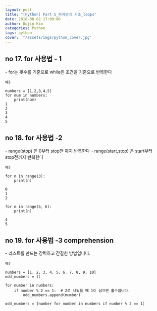 ```yaml
---
layout: post
title: "[Python] Part 5_파이썬의 기초_loops"
date: 2018-08-02 17:00:00
author: Dojin Kim
categories: Python
tags: python
cover:  "/assets/imgs/python_cover.jpg"
---
```



<h2>no 17. for 사용법 - 1 </h2>
- for는 횟수를 기준으로 while은 조건을 기준으로 반복한다

	예)

```
numbers = [1,2,3,4,5]
for num in numbers:
	print(num)
1
2
3
4
5

```

<h2>no 18. for 사용법 -2 </h2>
- range(stop) 은 0부터 stop전 까지 반복한다
- range(start,stop) 은 start부터 stop전까지 반복한다

	예)

```
for n in range(3):
    print(n)

0
1
2
```
```
for n in range(4, 6):
    print(n)

4
5
```

<h2>no 19. for 사용법 -3 comprehension</h2>
- 리스트를 만드는 강력하고 간결한 방법입니다.

	예)

```
numbers = [1, 2, 3, 4, 5, 6, 7, 8, 9, 10]
odd_numbers = []

for number in numbers:
    if number % 2 == 1:  # 2로 나눴을 때 1이 남으면 홀수입니다.
        odd_numbers.append(number)
```

```
odd_numbers = [number for number in numbers if number % 2 == 1]
```